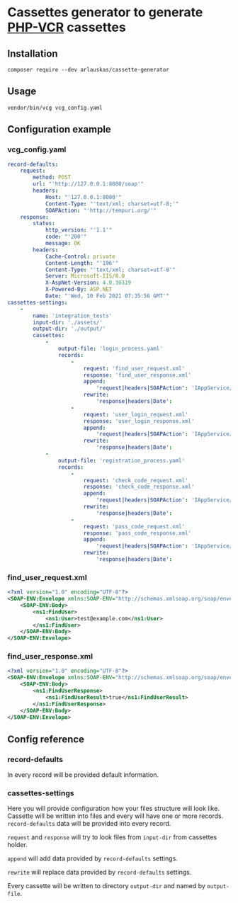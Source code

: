 # Cassettes generator to generate [PHP-VCR](https://php-vcr.github.io/) cassettes

## Installation
```shell
composer require --dev arlauskas/cassette-generator
```

## Usage
```shell
vendor/bin/vcg vcg_config.yaml
```

## Configuration example

### vcg_config.yaml
```yaml
record-defaults:
    request:
        method: POST
        url: "'http://127.0.0.1:8080/soap'"
        headers:
            Host: "'127.0.0.1:8080'"
            Content-Type: "'text/xml; charset=utf-8;'"
            SOAPAction: "'http://tempuri.org/'"
    response:
        status:
            http_version: "'1.1'"
            code: "'200'"
            message: OK
        headers:
            Cache-Control: private
            Content-Length: "'196'"
            Content-Type: "'text/xml; charset=utf-8'"
            Server: Microsoft-IIS/8.0
            X-AspNet-Version: 4.0.30319
            X-Powered-By: ASP.NET
            Date: "'Wed, 10 Feb 2021 07:35:56 GMT'"
cassettes-settings:
    -
        name: 'integration_tests'
        input-dir: './assets/'
        output-dir: './output/'
        cassettes:
            -
                output-file: 'login_process.yaml'
                records:
                    -
                        request: 'find_user_request.xml'
                        response: 'find_user_response.xml'
                        append:
                            'request|headers|SOAPAction': 'IAppService/FindUser'
                        rewrite:
                            'response|headers|Date':
                    -
                        request: 'user_login_request.xml'
                        response: 'user_login_response.xml'
                        append:
                            'request|headers|SOAPAction': 'IAppService/Login'
                        rewrite:
                            'response|headers|Date':
            -
                output-file: 'registration_process.yaml'
                records:
                    -
                        request: 'check_code_request.xml'
                        response: 'check_code_response.xml'
                        append:
                            'request|headers|SOAPAction': 'IAppService/CheckCode'
                        rewrite:
                            'response|headers|Date':
                    -
                        request: 'pass_code_request.xml'
                        response: 'pass_code_response.xml'
                        append:
                            'request|headers|SOAPAction': 'IAppService/PassCode'
                        rewrite:
                            'response|headers|Date':

```

### find_user_request.xml
```xml
<?xml version="1.0" encoding="UTF-8"?>
<SOAP-ENV:Envelope xmlns:SOAP-ENV="http://schemas.xmlsoap.org/soap/envelope/" xmlns:ns1="http://tempuri.org/">
    <SOAP-ENV:Body>
        <ns1:FindUser>
            <ns1:User>test@example.com</ns1:User>
        </ns1:FindUser>
    </SOAP-ENV:Body>
</SOAP-ENV:Envelope>
```

### find_user_response.xml

```xml
<?xml version="1.0" encoding="UTF-8"?>
<SOAP-ENV:Envelope xmlns:SOAP-ENV="http://schemas.xmlsoap.org/soap/envelope/" xmlns:ns1="http://tempuri.org/">
    <SOAP-ENV:Body>
        <ns1:FindUserResponse>
            <ns1:FindUserResult>true</ns1:FindUserResult>
        </ns1:FindUserResponse>
    </SOAP-ENV:Body>
</SOAP-ENV:Envelope>
```


## Config reference

### record-defaults
In every record will be provided default information.

### cassettes-settings
Here you will provide configuration how your files structure will look like.
Cassette will be written into files and every will have one or more records.
`record-defaults` data will be provided into every record.

`request` and `response` will try to look files from `input-dir` from cassettes holder.

`append` will add data provided by `record-defaults` settings.

`rewrite` will replace data provided by `record-defaults` settings.

Every cassette will be written to directory `output-dir` and named by `output-file`.
